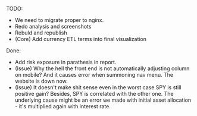 TODO: 

* We need to migrate proper to nginx.
* Redo analysis and screenshots
* Rebuld and republish
* (Core) Add currency ETL terms into final visualization

Done:
* Add risk exposure in parathesis in report.
* (Issue) Why the hell the front end is not automatically adjusting column on mobile? And it causes error when summoning nav menu. The website is down now.
* (Issue) It doesn't make shit sense even in the worst case SPY is still positive gain? Besides, SPY is correlated with the other one. The underlying cause might be an error we made with initial asset allocation - it's multiplied again with interest rate.